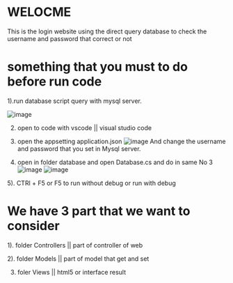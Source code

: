 # WELOCME
This is the login website using the direct query database to check the username and password that correct or not
# something that you must to do before run code
1).run database script query with mysql server.
    
   ![image](https://user-images.githubusercontent.com/43183035/113473975-23692d00-9497-11eb-82fe-c3a084ed3623.png)


2) open to code with vscode || visual studio code 

3) open the appsetting application.json 
    ![image](https://user-images.githubusercontent.com/43183035/113473709-6fb36d80-9495-11eb-88e9-87b1a850532c.png)
      And change the username and password that you set in Mysql server.

4) open in folder database and open Database.cs and do in same No 3
    ![image](https://user-images.githubusercontent.com/43183035/113473755-c28d2500-9495-11eb-83ee-82b21fdf15e6.png)
    ![image](https://user-images.githubusercontent.com/43183035/113473766-cf117d80-9495-11eb-8d37-264c8969a645.png)

5). CTRl + F5 or F5 to run without debug or run with debug


# We have 3 part that we want to consider
1). folder Controllers || part of controller of web 

2). folder Models || part of model that get and set

3) foler Views || html5 or interface result

